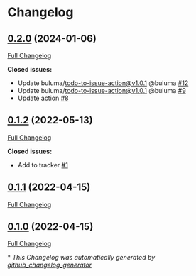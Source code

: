 # Changelog

## [0.2.0](https://github.com/buluma/ansible-role-mediawiki/tree/0.2.0) (2024-01-06)

[Full Changelog](https://github.com/buluma/ansible-role-mediawiki/compare/0.1.2...0.2.0)

**Closed issues:**

- Update buluma/todo-to-issue-action@v1.0.1 @buluma [\#12](https://github.com/buluma/ansible-role-mediawiki/issues/12)
- Update buluma/todo-to-issue-action@v1.0.1 @buluma [\#9](https://github.com/buluma/ansible-role-mediawiki/issues/9)
- Update action [\#8](https://github.com/buluma/ansible-role-mediawiki/issues/8)

## [0.1.2](https://github.com/buluma/ansible-role-mediawiki/tree/0.1.2) (2022-05-13)

[Full Changelog](https://github.com/buluma/ansible-role-mediawiki/compare/0.1.1...0.1.2)

**Closed issues:**

- Add to tracker [\#1](https://github.com/buluma/ansible-role-mediawiki/issues/1)

## [0.1.1](https://github.com/buluma/ansible-role-mediawiki/tree/0.1.1) (2022-04-15)

[Full Changelog](https://github.com/buluma/ansible-role-mediawiki/compare/0.1.0...0.1.1)

## [0.1.0](https://github.com/buluma/ansible-role-mediawiki/tree/0.1.0) (2022-04-15)

[Full Changelog](https://github.com/buluma/ansible-role-mediawiki/compare/aeb43e241907d27a02325ced7c62aef12c296647...0.1.0)



\* *This Changelog was automatically generated by [github_changelog_generator](https://github.com/github-changelog-generator/github-changelog-generator)*
